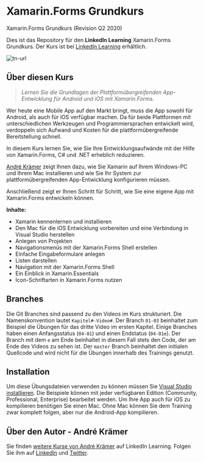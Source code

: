# Xamarin.Forms Grundkurs
Xamarin.Forms Grundkurs (Revision Q2 2020)

Dies ist das Repository für den **LinkedIn Learning** Xamarin.Forms Grundkurs. Der Kurs ist bei [LinkedIn Learning](https://www.linkedin.com/learning/xamarin-forms-grundkurs) erhältlich.

![tn-url]

## Über diesen Kurs
> _Lernen Sie die Grundlagen der Plattformübergreifenden App-Entwicklung für Android und iOS mit Xamarin.Forms._

Wer heute eine Mobile App auf den Markt bringt, muss die App sowohl für Android, als auch für iOS verfügbar machen. Da für beide Plattformen mit unterschiedlichen Werkzeugen und Programmiersprachen entwickelt wird, verdoppeln sich Aufwand und Kosten für die plattformübergreifende Bereitstellung schnell.

In diesem Kurs lernen Sie, wie Sie Ihre Entwicklungsaufwände mit der Hilfe von Xamarin.Forms, C# und .NET erheblich reduzieren.

[André Krämer](https://www.linkedin.com/learning/instructors/andre-kramer) zeigt Ihnen dazu, wie Sie Xamarin auf Ihrem Windows-PC und Ihrem Mac installieren und wie Sie Ihr System zur plattformübergreifenden App-Entwicklung konfigurieren müssen.

Anschließend zeigt er Ihnen Schritt für Schritt, wie Sie eine eigene App mit Xamarin.Forms entwickeln können.

**Inhalte:**
* Xamarin kennenlernen und installieren
* Den Mac für die iOS Entwicklung vorbereiten und eine Verbindung in Visual Studio herstellen
* Anlegen von Projekten
* Navigationsmenüs mit der Xamarin.Forms Shell erstellen
* Einfache Eingabeformulare anlegen
* Listen darstellen
* Navigation mit der Xamarin.Forms Shell
* Ein Einblick in Xamarin.Essentials
* Icon-Schriftarten in Xamarin.Forms nutzen

## Branches
Die Git Branches sind passend zu den Videos im Kurs strukturiert. Die Namenskonvention lautet `Kapitel#-Video#`. Der Branch `01-03` beinhaltet zum Beispiel die Übungen für das dritte Video im ersten Kapitel. Einige Branches haben einen Anfangsstatus (`04-01`) und einen Endstatus (`04-01e`). Der Branch mit dem `e` am Ende beinhaltet in diesem Fall stets den Code, der am Ende des Videos zu sehen ist.
Der `master` Branch beinhaltet den initialen Quellcode und wird nicht für die Übungen innerhalb des Trainings genutzt.

## Installation
Um diese Übungsdateien verwenden zu können müssen Sie  [Visual Studio installieren](https://visualstudio.microsoft.com/). Die Beispiele können mit jeder verfügbaren Edition (Community, Professional, Enterprise) bearbeitet werden. Um Ihre App auch für iOS zu kompilieren benötigen Sie einen Mac. Ohne Mac können Sie dem Training zwar komplett folgen, aber nur die Android-App kompilieren.

## Über den Autor - André Krämer
Sie finden [weitere Kurse von André Krämer](https://www.linkedin.com/learning/instructors/andre-kramer) auf LinkedIn Learning.  Folgen Sie ihm auf [LinkedIn](https://www.linkedin.com/in/andrekraemer?trk=lil_instructor) und [Twitter](https://twitter.com/codemurai). 

[tn-url]: https://cdn.lynda.com/course/5025573/5025573-1600341321231-16x9.jpg


